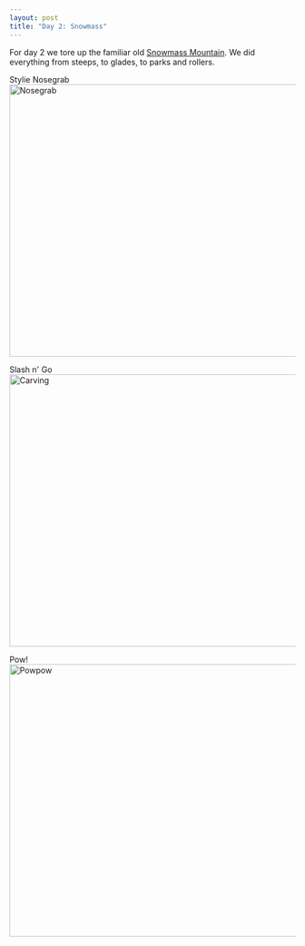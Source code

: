 ```yaml
--- 
layout: post
title: "Day 2: Snowmass"
---
```

For day 2 we tore up the familiar old <a href="http://www.aspensnowmass.com/">Snowmass Mountain</a>.  We did everything from steeps, to glades, to parks and rollers.

<p>Stylie Nosegrab<br />
<a href="http://gallery.andrewloe.com/Snowboarding/2007-12-19/"><img src="http://waloeiii.smugmug.com/Snowboarding/2007-12-19/PC190009/823214483_raoF6-L.jpg" height="480" width="640" alt="Nosegrab" /></a></p>

<p>Slash n' Go<br />
<a href="http://gallery.andrewloe.com/Snowboarding/2007-12-19/"><img src="http://waloeiii.smugmug.com/Snowboarding/2007-12-19/PC1900102/823218015_tLYvL-L.jpg" height="480" width="640" alt="Carving" /></a></p>

<p>Pow!<br />
<a href="http://gallery.andrewloe.com/Snowboarding/2007-12-19/"><img src="http://waloeiii.smugmug.com/Snowboarding/2007-12-19/PC1900292/823219523_ibFPh-L.jpg" height="480" width="640" alt="Powpow" /></a></p>
